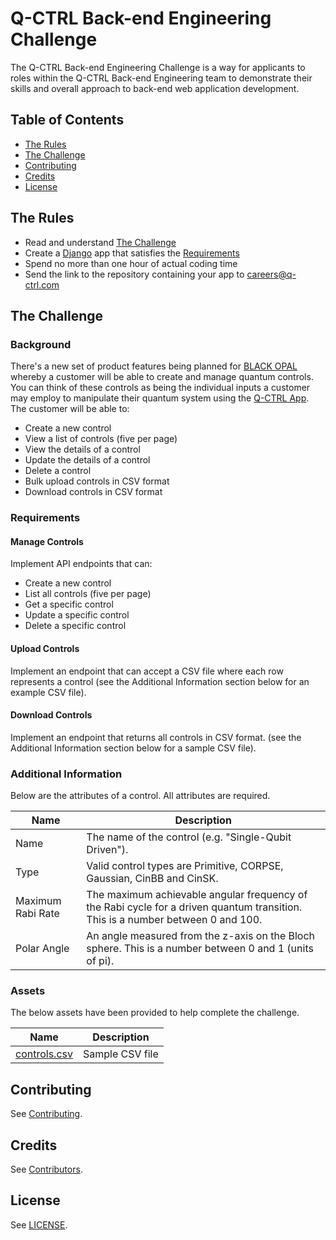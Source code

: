 # Q-CTRL Back-end Engineering Challenge

The Q-CTRL Back-end Engineering Challenge is a way for applicants to roles within the Q-CTRL Back-end Engineering team to demonstrate their skills and overall approach to back-end web application development.

## Table of Contents

- [The Rules](#the-rules)
- [The Challenge](#the-challenge)
- [Contributing](#contributing)
- [Credits](#credits)
- [License](#license)

## The Rules

- Read and understand [The Challenge](#the-challenge)
- Create a [Django](https://www.djangoproject.com/) app that satisfies the [Requirements](#requirements)
- Spend no more than one hour of actual coding time
- Send the link to the repository containing your app to careers@q-ctrl.com

## The Challenge

### Background

There's a new set of product features being planned for [BLACK OPAL](https://q-ctrl.com/products/black-opal/) whereby a customer will be able to create and manage quantum controls. You can think of these controls as being the individual inputs a customer may employ to manipulate their quantum system using the [Q-CTRL App](https://app.q-ctrl.com/). The customer will be able to:

- Create a new control
- View a list of controls (five per page)
- View the details of a control
- Update the details of a control
- Delete a control
- Bulk upload controls in CSV format
- Download controls in CSV format

### Requirements

#### Manage Controls

Implement API endpoints that can:

- Create a new control
- List all controls (five per page)
- Get a specific control
- Update a specific control
- Delete a specific control

#### Upload Controls

Implement an endpoint that can accept a CSV file where each row represents a control (see the Additional Information section below for an example CSV file).

#### Download Controls

Implement an endpoint that returns all controls in CSV format. (see the Additional Information section below for a sample CSV file).

### Additional Information

Below are the attributes of a control. All attributes are required.

| Name              | Description                                                                                                                     |
|-------------------|---------------------------------------------------------------------------------------------------------------------------------|
| Name              | The name of the control (e.g. "Single-Qubit Driven").                                                                           |
| Type              | Valid control types are Primitive, CORPSE, Gaussian, CinBB and CinSK.                                                           |
| Maximum Rabi Rate | The maximum achievable angular frequency of the Rabi cycle for a driven quantum transition. This is a number between 0 and 100. |
| Polar Angle       | An angle measured from the z-axis on the Bloch sphere. This is a number between 0 and 1 (units of pi).                          |

### Assets

The below assets have been provided to help complete the challenge.

| Name                                | Description     |
|-------------------------------------|-----------------|
| [controls.csv](assets/controls.csv) | Sample CSV file |

## Contributing

See [Contributing](https://github.com/qctrl/.github/blob/master/CONTRIBUTING.md).

## Credits

See [Contributors](https://github.com/qctrl/back-end-challenge/graphs/contributors).

## License

See [LICENSE](LICENSE).
